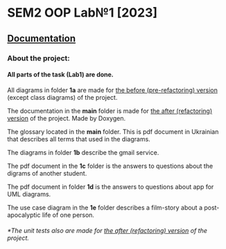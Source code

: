 # SEM2 OOP Lab№1 [2023]
## [Documentation](https://TEGTO.github.io/SEM2-OOP-Lab-1--2023-)
### About the project:
 #### All parts of the task (Lab1) are done.
 
 All diagrams in folder **1a** are made for <ins>the before (pre-refactoring) version</ins> (except class diagrams) of the project.
 
 The documentation in the **main** folder is made for <ins>the after (refactoring) version</ins> of the project. Made by Doxygen. 
 
 The glossary located in the **main** folder. This is pdf document in Ukrainian that describes all terms that used in the diagrams.
 
 The diagrams in folder **1b** describe the gmail service.
 
 The pdf document in the **1c** folder is the answers to questions about the digrams of another student.
 
 The pdf document in folder **1d** is the answers to questions about app for UML diagrams.
 
 The use case diagram in the **1e** folder describes a film-story about a post-apocalyptic life of one person.
 
 ###### *The unit tests also are made for <ins>the after (refactoring) version</ins> of the project.
